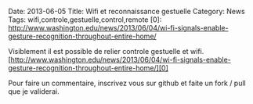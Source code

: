 Date: 2013-06-05
Title: Wifi et reconnaissance gestuelle
Category: News
Tags: wifi,controle,gestuelle,control,remote
[0]: http://www.washington.edu/news/2013/06/04/wi-fi-signals-enable-gesture-recognition-throughout-entire-home/

Visiblement il est possible de relier controle gestuelle et wifi.
[http://www.washington.edu/news/2013/06/04/wi-fi-signals-enable-gesture-recognition-throughout-entire-home/][0]


Pour faire un commentaire, inscrivez vous sur github et faite un fork / pull que je validerai.

